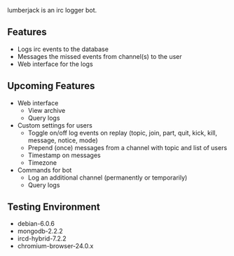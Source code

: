 lumberjack is an irc logger bot.

## Features

- Logs irc events to the database
- Messages the missed events from channel(s) to the user
- Web interface for the logs

## Upcoming Features

- Web interface
  - View archive
  - Query logs
- Custom settings for users
  - Toggle on/off log events on replay (topic, join, part, quit, kick, kill, message, notice, mode)
  - Prepend (once) messages from a channel with topic and list of users
  - Timestamp on messages
  - Timezone
- Commands for bot
  - Log an additional channel (permanently or temporarily)
  - Query logs

## Testing Environment

- debian-6.0.6
- mongodb-2.2.2
- ircd-hybrid-7.2.2
- chromium-browser-24.0.x
